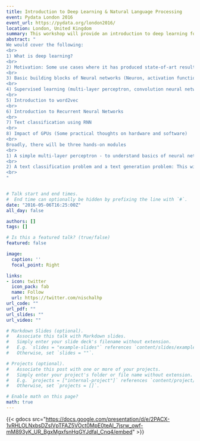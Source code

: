 ```yaml
---
title: Introduction to Deep Learning & Natural Language Processing
event: Pydata London 2016
event_url: https://pydata.org/london2016/ 
location: London, United Kingdom
summary: This workshop will provide an introduction to deep learning for natural language processing (NLP). It will cover some of the common deep learning architectures, describe advantages and concerns, and provide some hands-on experience. 
abstract: "
We would cover the following: 
<br>
1) What is deep learning? 
<br>
2) Motivation: Some use cases where it has produced state-of-art results 
<br>
3) Basic building blocks of Neural networks (Neuron, activation function, back propagation algorithm, gradient descent algorithm) 
<br>
4) Supervised learning (multi-layer perceptron, convolution neural networks, recurrent neural network) 
<br>
5) Introduction to word2vec 
<br>
6) Introduction to Recurrent Neural Networks 
<br>
7) Text classification using RNN 
<br>
8) Impact of GPUs (Some practical thoughts on hardware and software) 
<br>
Broadly, there will be three hands-on modules 
<br>
1) A simple multi-layer perceptron - to understand basics of neural networks (everything will be coded from scratch) 
<br>
2) A text classification problem and a text generation problem: This will be solved using Recurrent Neural Networks. The data and software requirements are posted on the github repository. The repository for this workshop: https://github.com/rouseguy/intro2deeplearning/ The slides for this workshop are available at: https://speakerdeck.com/bargava/introduction-to-deep-learning
<br>
"


# Talk start and end times.
#  End time can optionally be hidden by prefixing the line with `#`.
date: "2016-05-06T16:25:00Z"
all_day: false

authors: []
tags: []

# Is this a featured talk? (true/false)
featured: false

image:
  caption: ''
  focal_point: Right

links:
- icon: twitter
  icon_pack: fab
  name: Follow
  url: https://twitter.com/nischalhp
url_code: ""
url_pdf: ""
url_slides: ""
url_video: ""

# Markdown Slides (optional).
#   Associate this talk with Markdown slides.
#   Simply enter your slide deck's filename without extension.
#   E.g. `slides = "example-slides"` references `content/slides/example-slides.md`.
#   Otherwise, set `slides = ""`.

# Projects (optional).
#   Associate this post with one or more of your projects.
#   Simply enter your project's folder or file name without extension.
#   E.g. `projects = ["internal-project"]` references `content/project/deep-learning/index.md`.
#   Otherwise, set `projects = []`.

# Enable math on this page?
math: true
---
```

{{< gdocs src="https://docs.google.com/presentation/d/e/2PACX-1vRHLOLNxbsDZslVpTFAZ5VOct0MpE0teAI_7jsrw_owf-mM893yK_UR_BgxMgxfsnHqGYJdfal_Cnq4/embed" >}}